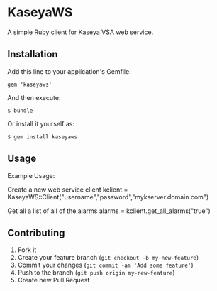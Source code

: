# KaseyaWS

A simple Ruby client for Kaseya VSA web service.

## Installation

Add this line to your application's Gemfile:

    gem 'kaseyaws'

And then execute:

    $ bundle

Or install it yourself as:

    $ gem install kaseyaws

## Usage

Example Usage:

Create a new web service client
kclient = KaseyaWS::Client("username","password","mykserver.domain.com")

Get all a list of all of the alarms 
alarms = kclient.get_all_alarms("true")

## Contributing

1. Fork it
2. Create your feature branch (`git checkout -b my-new-feature`)
3. Commit your changes (`git commit -am 'Add some feature'`)
4. Push to the branch (`git push origin my-new-feature`)
5. Create new Pull Request

